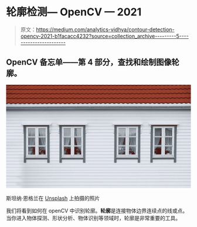 # 轮廓检测— OpenCV — 2021

> 原文：<https://medium.com/analytics-vidhya/contour-detection-opencv-2021-b1facacc4232?source=collection_archive---------5----------------------->

## OpenCV 备忘单——第 4 部分，查找和绘制图像轮廓。

![](img/876c27c28a6d5b629ac8855813130ea7.png)

斯坦纳·恩格兰在 [Unsplash](https://unsplash.com/s/photos/four?utm_source=unsplash&utm_medium=referral&utm_content=creditCopyText) 上拍摄的照片

我们将看到如何在 openCV 中识别轮廓。**轮廓**是连接物体边界连续点的线或点。当你进入物体探测、形状分析、物体识别等领域时，轮廓是非常重要的工具。